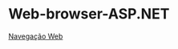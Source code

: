 # Web-browser-ASP.NET

[Navegação Web](http://pegasus.somee.com/login.aspx?ReturnUrl=%2fAdmin%2fExibirUsuarios.aspx)
